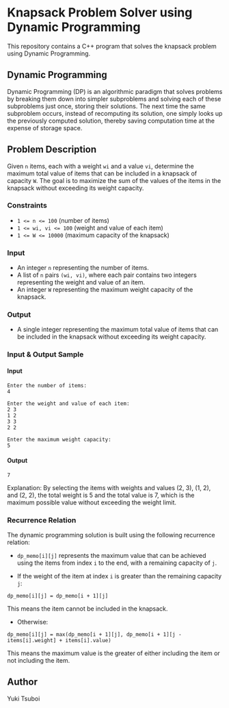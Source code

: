 # Knapsack Problem Solver using Dynamic Programming

This repository contains a C++ program that solves the knapsack problem using Dynamic Programming.

## Dynamic Programming
Dynamic Programming (DP) is an algorithmic paradigm that solves problems by breaking them down into simpler subproblems and solving each of these subproblems just once, storing their solutions. The next time the same subproblem occurs, instead of recomputing its solution, one simply looks up the previously computed solution, thereby saving computation time at the expense of storage space.

## Problem Description
Given `n` items, each with a weight `wi` and a value `vi`, determine the maximum total value of items that can be included in a knapsack of capacity `W`. The goal is to maximize the sum of the values of the items in the knapsack without exceeding its weight capacity.

### Constraints
- `1 <= n <= 100` (number of items)
- `1 <= wi, vi <= 100` (weight and value of each item)
- `1 <= W <= 10000` (maximum capacity of the knapsack)

### Input
- An integer `n` representing the number of items.
- A list of `n` pairs `(wi, vi)`, where each pair contains two integers representing the weight and value of an item.
- An integer `W` representing the maximum weight capacity of the knapsack.

### Output
- A single integer representing the maximum total value of items that can be included in the knapsack without exceeding its weight capacity.

### Input & Output Sample
#### Input
```
Enter the number of items:
4

Enter the weight and value of each item:
2 3
1 2
3 3
2 2

Enter the maximum weight capacity:
5
```

#### Output
```
7
```
Explanation: By selecting the items with weights and values (2, 3), (1, 2), and (2, 2), the total weight is 5 and the total value is 7, which is the maximum possible value without exceeding the weight limit.

### Recurrence Relation
The dynamic programming solution is built using the following recurrence relation:

- `dp_memo[i][j]` represents the maximum value that can be achieved using the items from index `i` to the end, with a remaining capacity of `j`.

- If the weight of the item at index `i` is greater than the remaining capacity `j`:

```
dp_memo[i][j] = dp_memo[i + 1][j]
```
This means the item cannot be included in the knapsack.

- Otherwise:
```
dp_memo[i][j] = max(dp_memo[i + 1][j], dp_memo[i + 1][j - items[i].weight] + items[i].value)
```
This means the maximum value is the greater of either including the item or not including the item.


## Author
Yuki Tsuboi